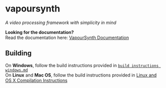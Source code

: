 # vapoursynth
*A video processing framework with simplicity in mind*

**Looking for the documentation?**  
Read the documentation here: [VapourSynth Documentation](http://vapoursynth.com/doc)

## Building
On **Windows**, follow the build instructions provided in [`build instructions windows.md`](https://github.com/vapoursynth/vapoursynth/blob/master/build%20instructions%20windows.md)  
On **Linux** and **Mac OS**, follow the build instructions provided in [Linux and OS X Compilation Instructions](http://vapoursynth.com/doc/installation.html#linux-and-os-x-compilation-instructions)
